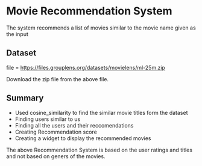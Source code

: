 
# Movie Recommendation System

The system recommends a list of movies similar to the movie name given as the input


## Dataset

file = https://files.grouplens.org/datasets/movielens/ml-25m.zip

Download the zip file from the above file.
## Summary

* Used cosine_similarity to find the similar movie titles form the dataset
* Finding users similar to us
* Finding all the users and their reccomendations
* Creating Recommendation score
* Creating a widget to display the recommended movies

The above Recommendation System is based on the user ratings and titles and not based on geners of the movies.
